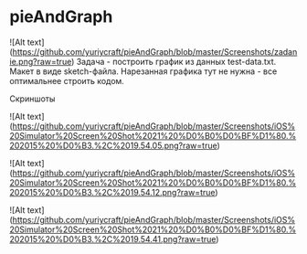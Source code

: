 # pieAndGraph
![Alt text]
(https://github.com/yuriycraft/pieAndGraph/blob/master/Screenshots/zadanie.png?raw=true)
Задача - построить график из данных test-data.txt.
Макет в виде sketch-файла. Нарезанная графика тут не нужна - все оптимальнее строить кодом.

Скриншоты 

![Alt text]
(https://github.com/yuriycraft/pieAndGraph/blob/master/Screenshots/iOS%20Simulator%20Screen%20Shot%2021%20%D0%B0%D0%BF%D1%80.%202015%20%D0%B3.%2C%2019.54.05.png?raw=true)

![Alt text]
(https://github.com/yuriycraft/pieAndGraph/blob/master/Screenshots/iOS%20Simulator%20Screen%20Shot%2021%20%D0%B0%D0%BF%D1%80.%202015%20%D0%B3.%2C%2019.54.12.png?raw=true)

![Alt text]
(https://github.com/yuriycraft/pieAndGraph/blob/master/Screenshots/iOS%20Simulator%20Screen%20Shot%2021%20%D0%B0%D0%BF%D1%80.%202015%20%D0%B3.%2C%2019.54.41.png?raw=true)
